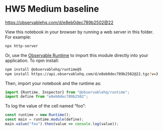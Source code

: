 # HW5 Medium baseline

https://observablehq.com/d/e8eb0dec789b2502@22

View this notebook in your browser by running a web server in this folder. For
example:

~~~sh
npx http-server
~~~

Or, use the [Observable Runtime](https://github.com/observablehq/runtime) to
import this module directly into your application. To npm install:

~~~sh
npm install @observablehq/runtime@5
npm install https://api.observablehq.com/d/e8eb0dec789b2502@22.tgz?v=3
~~~

Then, import your notebook and the runtime as:

~~~js
import {Runtime, Inspector} from "@observablehq/runtime";
import define from "e8eb0dec789b2502";
~~~

To log the value of the cell named “foo”:

~~~js
const runtime = new Runtime();
const main = runtime.module(define);
main.value("foo").then(value => console.log(value));
~~~
